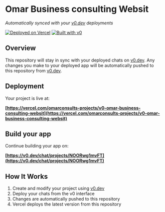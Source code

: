 # Omar Business consulting Websit

*Automatically synced with your [v0.dev](https://v0.dev) deployments*

[![Deployed on Vercel](https://img.shields.io/badge/Deployed%20on-Vercel-black?style=for-the-badge&logo=vercel)](https://vercel.com/omarconsults-projects/v0-omar-business-consulting-websit)
[![Built with v0](https://img.shields.io/badge/Built%20with-v0.dev-black?style=for-the-badge)](https://v0.dev/chat/projects/NOORwg1mvFT)

## Overview

This repository will stay in sync with your deployed chats on [v0.dev](https://v0.dev).
Any changes you make to your deployed app will be automatically pushed to this repository from [v0.dev](https://v0.dev).

## Deployment

Your project is live at:

**[https://vercel.com/omarconsults-projects/v0-omar-business-consulting-websit](https://vercel.com/omarconsults-projects/v0-omar-business-consulting-websit)**

## Build your app

Continue building your app on:

**[https://v0.dev/chat/projects/NOORwg1mvFT](https://v0.dev/chat/projects/NOORwg1mvFT)**

## How It Works

1. Create and modify your project using [v0.dev](https://v0.dev)
2. Deploy your chats from the v0 interface
3. Changes are automatically pushed to this repository
4. Vercel deploys the latest version from this repository